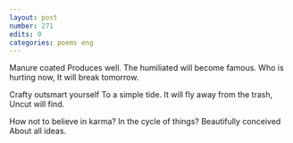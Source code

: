 ```yaml
---
layout: post
number: 271
edits: 9
categories: poems eng
---
```


Manure coated
Produces well. 
The humiliated will become famous.
Who is hurting now,
It will break tomorrow.

Crafty outsmart yourself 
To a simple tide.
It will fly away from the trash, 
Uncut will find. 

How not to believe in karma? 
In the cycle of things? 
Beautifully conceived
About all ideas.
